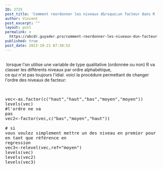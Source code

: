```yaml
---
ID: 2725
post_title: 'Comment reordonner les niveaux d&rsquo;un facteur dans R ? Factor'
author: Vincent
post_excerpt: ""
layout: post
permalink: >
  https://abcdr.guyader.pro/comment-reordonner-les-niveaux-dun-facteur-dans-r-factor/
published: true
post_date: 2013-10-21 07:38:52
---
```

<br /> lorsque l'on utilise une variable de type qualitative (ordonnée ou non) R va classer les différents niveaux par ordre alphabétique,<br />ce qui n'st pas toujours l'idial. voici la procédure permettant de changer l'ordre des niveaux de facteur:<br /><br /> <pre lang='rsplus'><br />vec&lt;-as.factor(c("haut","haut","bas","moyen","moyen"))<br />levels(vec) #l'ordre ne va pas<br />vec2&lt;-factor(vec,c("bas","moyen","haut"))<br /><br /># si vous voulez simplement mettre un des niveau en premier pour l'utiliser en tant que référence en regression<br />vec3&lt;-relevel(vec,ref="moyen")<br />levels(vec)<br />levels(vec2)<br />levels(vec3)</pre>